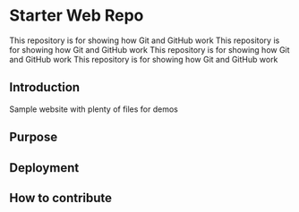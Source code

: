 # Starter Web Repo

This repository is for showing how Git and GitHub work
This repository is for showing how Git and GitHub work
This repository is for showing how Git and GitHub work
This repository is for showing how Git and GitHub work

## Introduction

Sample website with plenty of files for demos

## Purpose

## Deployment

## How to contribute